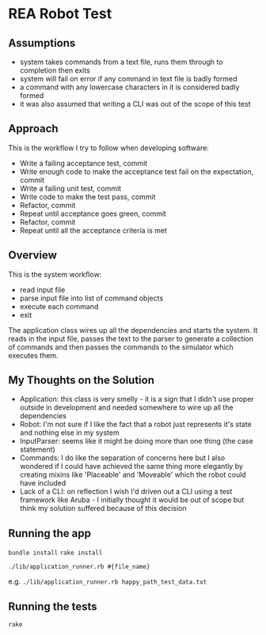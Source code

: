 REA Robot Test
==============

Assumptions
-----------
* system takes commands from a text file, runs them through to completion then exits
* system will fail on error if any command in text file is badly formed
* a command with any lowercase characters in it is considered badly formed
* it was also assumed that writing a CLI was out of the scope of this test

Approach
---------
This is the workflow I try to follow when developing software:

* Write a failing acceptance test, commit
* Write enough code to make the acceptance test fail on the expectation, commit
* Write a failing unit test, commit
* Write code to make the test pass, commit
* Refactor, commit
* Repeat until acceptance goes green, commit
* Refactor, commit
* Repeat until all the acceptance criteria is met

Overview
---------
This is the system workflow:

* read input file
* parse input file into list of command objects
* execute each command
* exit

The application class wires up all the dependencies and starts the system.  It reads in the input file,
passes the text to the parser to generate a collection of commands and then passes the commands to the
simulator which executes them.

My Thoughts on the Solution
--------------------
* Application: this class is very smelly - it is a sign that I didn't use proper outside in development and
needed somewhere to wire up all the dependencies
* Robot: I'm not sure if I like the fact that a robot just represents it's state and nothing else in my system
* InputParser: seems like it might be doing more than one thing (the case statement)
* Commands: I do like the separation of concerns here but I also wondered if I could have achieved the same thing
more elegantly by creating mixins like 'Placeable' and 'Moveable' which the robot could have included
* Lack of a CLI: on reflection I wish I'd driven out a CLI using a test framework like Aruba - I initially thought
it would be out of scope but think my solution suffered because of this decision

Running the app
---------------
`bundle install`
`rake install`

`./lib/application_runner.rb #{file_name}`

e.g. `./lib/application_runner.rb happy_path_test_data.txt`

Running the tests
-----------------
`rake`